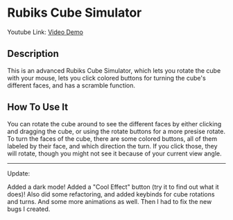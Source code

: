 # Rubiks Cube Simulator

Youtube Link: [Video Demo](https://youtu.be/8Qh-JS9kEbs)

## Description

This is an advanced Rubiks Cube Simulator, which lets you rotate the cube with your mouse, lets you click colored buttons for turning the cube's different faces, and has a scramble function.

## How To Use It

You can rotate the cube around to see the different faces by either clicking and dragging the cube, or using the rotate buttons for a more presise rotate. To turn the faces of the cube, there are some colored buttons, all of them labeled by their face, and which direction the turn. If you click those, they will rotate, though you might not see it because of your current view angle.


---

Update:

Added a dark mode! Added a "Cool Effect" button (try it to find out what it does)! Also did some refactoring, and added keybinds for cube rotations and turns. And some more animations as well. Then I had to fix the new bugs I created.
